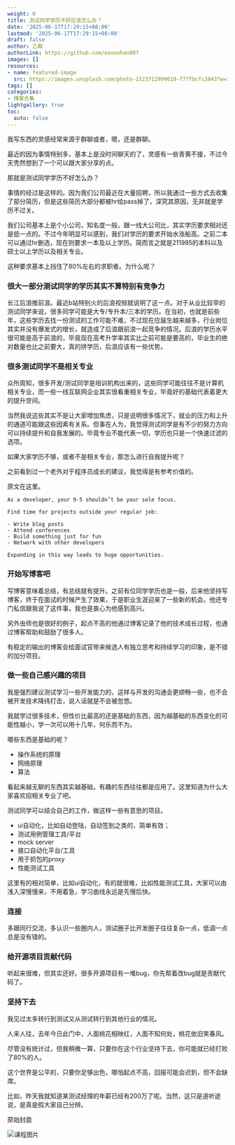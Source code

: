 ```yaml
---
weight: 0
title: 测试同学学历不好应该怎么办？
date: '2025-06-17T17:29:15+08:00'
lastmod: '2025-06-17T17:29:15+08:00'
draft: false
author: 乙醇
authorLink: https://github.com/easonhan007
images: []
resources:
- name: featured-image
  src: https://images.unsplash.com/photo-1523712999610-f77fbcfc3843?w=300
tags: []
categories:
- 博客合集
lightgallery: true
toc:
  auto: false
---
```




我写东西的灵感经常来源于群聊或者，嗯，还是群聊。

最近的因为事情特别多，基本上是没时间聊天的了，灵感有一些青黄不接，不过今天秃然想到了一个可以跟大家分享的点。

那就是测试同学学历不好怎么办？

事情的经过是这样的。因为我们公司最近在大量招聘，所以我通过一些方式去收集了部分简历，但是这些简历大部分都被hr给pass掉了，深究其原因，无非就是学历不过关。

我们公司基本上是个小公司，知名度一般，跟一线大公司比，其实学历要求相对还是低一点的。不过今年明显可以感到，我们对学历的要求开始水涨船高。之前二本可以通过hr删选，现在则要求一本及以上学历。简而言之就是211985的本科以及硕士以上学历以及相关专业。

这种要求基本上挡住了80%左右的求职者。为什么呢？


### 很大一部分测试同学的学历其实不算特别有竞争力

长江后浪推前浪。最近b站特别火的后浪视频就说明了这一点。对于从业比较早的测试同学来说，很多同学可能是大专/专升本/三本的学历。在当初，也就是前些年，这些学历去找一份测试的工作可能不难，不过现在应届生越来越多，行业岗位其实并没有爆发式的增长，就造成了后浪跟前浪一起竞争的情况。后浪的学历水平很可能是高于前浪的，毕竟现在高考升学率其实比之前可能是要高的，毕业生的绝对数量也比之前要大，真的拼学历，后浪应该有一些优势。


### 很多测试同学不是相关专业

众所周知，很多开发/测试同学是培训机构出来的，这些同学可能往往不是计算机相关专业，而一些一线互联网企业其实很看重相关专业，毕竟好的基础代表着更大的提升空间。


当然我说这些其实不是让大家增加焦虑，只是说明很多情况下，就业的压力和上升的通道可能跟这些因素有关系。但事在人为，我觉得测试同学是有不少的努力方向可以持续提升和自我发展的。毕竟专业不能代表一切，学历也只是一个快速过滤的选项。

如果大家学历不够，或者不是相关专业，那怎么进行自我提升呢？

之前看到过一个老外对于程序员成长的建议，我觉得是有参考价值的。

原文在这里。

```
As a developer, your 9-5 shouldn’t be your sole focus.

Find time for projects outside your regular job:

- Write blog posts
- Attend conferences
- Build something just for fun
- Network with other developers

Expanding in this way leads to huge opportunities.
```

### 开始写博客吧

写博客意味着总结，有总结就有提升。之前有位同学学历也是一般，后来他坚持写博客，终于在面试的时候产生了效果，于是职业生涯迎来了一些新的机会。他还专门私信跟我说了这件事，我也是衷心为他感到高兴。

另外虫师也是很好的例子，起点不高的他通过博客记录了他的技术成长过程，也通过博客帮助和鼓励了很多人。

有稳定的输出的博客会给面试官带来候选人有独立思考和持续学习的印象，是不错的加分项目。

### 做一些自己感兴趣的项目

我是强烈建议测试学习一些开发能力的，这样与开发的沟通会更顺畅一些，也不会被开发技术降纬打击，说人话就是不会被忽悠。

我就学过很多技术，但性价比最高的还是基础的东西，因为越基础的东西变化的可能性越小，学一次可以用十几年，何乐而不为。

哪些东西是基础的呢？

* 操作系统的原理
* 网络原理
* 算法

看起来越无聊的东西其实越基础，有趣的东西往往都是应用了。这里知道为什么大家喜欢招相关专业了吧。

测试同学可以结合自己的工作，做这样一些有意思的项目。

* ui自动化，比如自动登陆，自动签到之类的，简单有效；
* 测试用例管理工具/平台
* mock server
* 接口自动化平台/工具
* 用于抓包的proxy
* 性能测试工具

这里有的相对简单，比如ui自动化，有的就很难，比如性能测试工具，大家可以由浅入深慢慢来，不用着急，学习曲线永远是先慢后快。

### 连接

多跟同行交流，多认识一些圈内人，测试圈子比开发圈子往往复杂一点，低调一点总是没有错的。


### 给开源项目贡献代码

听起来很难，但其实还好。很多开源项目有一堆bug，你先帮着改bug就是贡献代码了。

### 坚持下去

我见过太多转行到测试又从测试转行到其他行业的情况。

人来人往，去年今日此门中，人面桃花相映红，人面不知何处，桃花依旧笑春风。

尽管没有统计过，但我稍微一算，只要你在这个行业坚持下去，你可能就已经打败了80%的人。

这个世界是公平的，只要你足够出色，哪怕起点不高，回报可能会迟到，但不会缺席。

比如，昨天我就知道某测试经理的年薪已经有200万了呢。当然，这只是道听途说，是真是假大家自己分辨。




原始封面

![课程图片](https://images.unsplash.com/photo-1523712999610-f77fbcfc3843?w=300)

